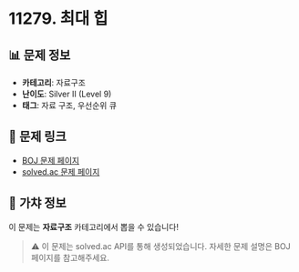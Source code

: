 # 11279. 최대 힙

## 📊 문제 정보
- **카테고리**: 자료구조
- **난이도**: Silver II (Level 9)
- **태그**: 자료 구조, 우선순위 큐

## 🔗 문제 링크
- [BOJ 문제 페이지](https://www.acmicpc.net/problem/11279)
- [solved.ac 문제 페이지](https://solved.ac/problems/11279)

## 🎯 가챠 정보
이 문제는 **자료구조** 카테고리에서 뽑을 수 있습니다!

> ⚠️ 이 문제는 solved.ac API를 통해 생성되었습니다. 
> 자세한 문제 설명은 BOJ 페이지를 참고해주세요.
